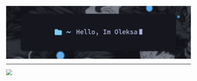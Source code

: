 <img src="GitHub.png" align="center">

<hr>
  <div>
    <a href="https://steamcommunity.com/id/sad_sause/">
      <img src="https://img.shields.io/badge/Discord-%EF%86%B7-blueviolet">
    </a>
  </div>
</hr>
